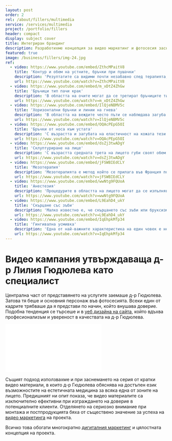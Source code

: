 ```yaml
---
layout: post
order: 2
rel: /about/fillers/multimedia
service: /services/multimedia
project: /portfolio/fillers
header: compact
display: subject cover
title: Интегриран брандинг
description: Разработихме концепция за видео маркетинг и фотосесия заснета в унисон с уеб дизайна на сайта.
featured: true
image: /business/fillers/img-24.jpg 
ref:
  - video: https://www.youtube.com/embed/ZthcMPaitV8
    title: 'Контур и обем на устните, бръчки при пушачки'
    description: 'Резултатите са видими почти незабавно след терапията, но оптималния резултат настъпва след преминаване на отока, зачервяването, евентуалните хематоми и свързването на водата, което настъпва една до две седмици след терапията.'
    url: https://www.youtube.com/watch?v=ZthcMPaitV8
  - video: https://www.youtube.com/embed/m_xDtZ4ZhGw
    title: 'Бръчици тип пачи крак'
    description: 'В областта на очите могат да се третират бръчиците тип пачи крак, увисването на клепачите и веждите.Успешно се повлияват и тъмните кръгове под очите. За озаряване на погледа се прилагат и биоревитализиращи продукти.'
    url: https://www.youtube.com/watch?v=m_xDtZ4ZhGw
  - video: https://www.youtube.com/embed/IlQjeNBMV5c
    title: 'Хоризонтални бръчки и линии на гнева'
    description: 'В областта на веждите често пъти се наблюдава загуба на еластичността на кожата, което причинява усвисване на клепача. За корекция на това състояние се третира горната външна част на околоочният мускул.'
    url: https://www.youtube.com/watch?v=IlQjeNBMV5c
  - video: https://www.youtube.com/embed/OQAcPEpG5OI
    title: 'Бръчки от носа към устата'
    description: 'С възрастта и загубата на еластичност на кожата тези бръчки започват да се задълбочават и придават на лицето уморен и изпит вид.Третирането на тази зона е една от най-често извършваните и безопасни манипулации с дермални филъри.'
    url: https://www.youtube.com/watch?v=OQAcPEpG5OI
  - video: https://www.youtube.com/embed/dsZj3twADgY
    title: 'Склуптуриране на лице'
    description: 'С възрастта средната трета на лицето губи своят обем за сметка на долната трета. Правилен подход при възстановяване на цялото лице е да се третира зоната на скулите където тази загуба е най-голяма.'
    url: https://www.youtube.com/watch?v=dsZj3twADgY
  - video: https://www.youtube.com/embed/jFSWBIEdCLY
    title: 'Мезотерапия'
    description: 'Мезотерапията е метод който се прилага във Франция повече от 50 години,в България сравнително от скоро. Ефектът е изключително положителен при мъже и жени и все по често се използва от лекарите дерматолози.'
    url: https://www.youtube.com/watch?v=jFSWBIEdCLY
  - video: https://www.youtube.com/embed/wwNtg9FQUoA
    title: 'Анестезия'
    description: 'Процедурите в областта на лицето могат да се изпълняват с анестезия и да бъдат абсолютно безболезнени за пациента. Могат да се използват 3 основни типа обезболяване: инжекционен (терминален), чрез намазване и чрез охлаждане.'
    url: https://www.youtube.com/watch?v=wwNtg9FQUoA
  - video: https://www.youtube.com/embed/L9EahD4_ukY
    title: 'Скърцане със зъби'
    description: 'Малко известно е, че скърцането със зъби или бруксизмът могат да се третират с ботулинов токсин. Няколко инжектирани единици в областта на долната челюст могат значително да подобрят това състояние и болката да престане.'
    url: https://www.youtube.com/watch?v=L9EahD4_ukY
  - video: https://www.youtube.com/embed/IqEhpkMfp34
    title: 'Гингивална усмивка'
    description: 'Една от най-важните характеристика на един човек е неговата усмивка. За естетична норма се смята при усмивка да се виждат около 80% от зъбите. Премахване на ефекта на гингивалната усмивка, чрез използването ботулинов токсин.' 
    url: https://www.youtube.com/watch?v=IqEhpkMfp34
---
```

# Видео кампания утвърждаваща д-р Лилия Гюдюлева като специалист
Централна част от представянето на услугите заемаше д-р Гюдюлева. Затова тя беше и основния персонаж във фотосесията. Всеки един от кадрите трябваше да я представи по начин, който внушава доверие. Подобна тенденция се търсеше и в [уеб дизайна на сайта](./../../маркетинг/уеб-дизайн.html), който вдъхвa професионализъм и увереност в качествата на д-р Гюдюлева.

<iframe  data-aspect="0.5625" src="//www.youtube.com/embed/abfPNlgctEk?rel=0" frameborder="0" allowfullscreen></iframe>

Същият подход използвахме и при заснемането на серия от кратки видео материали, в които д-р Гюдюлева обяснява на достъпен език възможностите на естетичната медицина за всяка една от зоните на лицето. Предишният ни опит показа, че видео материалите са изключително ефективни при изграждането на доверие в потенциалните клиенти. Отделянето на сериозно внимание при монтажа и постпродукцията бяха от съществено значение за успеха на [видео маркетинга](./../../маркетинг/мултимедия.html) на проекта. 

Всичко това обогати многократно [дигиталния маркетинг](./../../маркетинг/дигитална-маркетинг-стратегия.html) и цялостната концепция на проекта.
